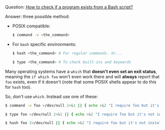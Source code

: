 Question: [How to check if a program exists from a Bash script?](https://stackoverflow.com/questions/592620/how-to-check-if-a-program-exists-from-a-bash-script)

Answer: three possible method:

- POSIX compatible:

  ```bash
  $ command -v <the_command>
  ```

- For `bash` specific environments:

  ```bash
  $ hash <the_command> # For regular commands. Or...
  ```

  ```bash
  $ type <the_command> # To check built-ins and keywords
  ```



Many operating systems have a `which` that **doesn't even set an exit status**, meaning the `if which foo` won't even work there and will **always** report that `foo` exists, even if it doesn't (note that some POSIX shells appear to do this for `hash` too).

So, don't use `which`. Instead use one of these:

```bash
$ command -v foo >/dev/null 2>&1 || { echo >&2 "I require foo but it's not installed.  Aborting."; exit 1; }

$ type foo >/dev/null 2>&1 || { echo >&2 "I require foo but it's not installed.  Aborting."; exit 1; }

$ hash foo 2>/dev/null || { echo >&2 "I require foo but it's not installed.  Aborting."; exit 1; }
```

